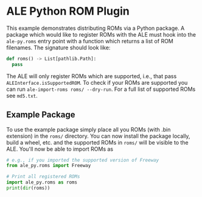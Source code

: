 # ALE Python ROM Plugin

This example demonstrates distributing ROMs via a Python package. A package which would like to register ROMs with the ALE must hook into the `ale-py.roms` entry point with a function which returns a list of ROM filenames. The signature should look like:

```py
def roms() -> List[pathlib.Path]:
  pass
```

The ALE will only register ROMs which are supported, i.e., that pass `ALEInterface.isSupportedROM`. To check if your ROMs are supported you can run `ale-import-roms roms/ --dry-run`. For a full list of supported ROMs see `md5.txt`.


## Example Package

To use the example package simply place all you ROMs (with .bin extension) in the `roms/` directory. You can now install the package locally, build a wheel, etc. and the supported ROMs in `roms/` will be visible to the ALE. You'll now be able to import ROMs as

```py
# e.g., if you imported the supported version of Freeway
from ale_py.roms import Freeway

# Print all registered ROMs
import ale_py.roms as roms
print(dir(roms))
```
